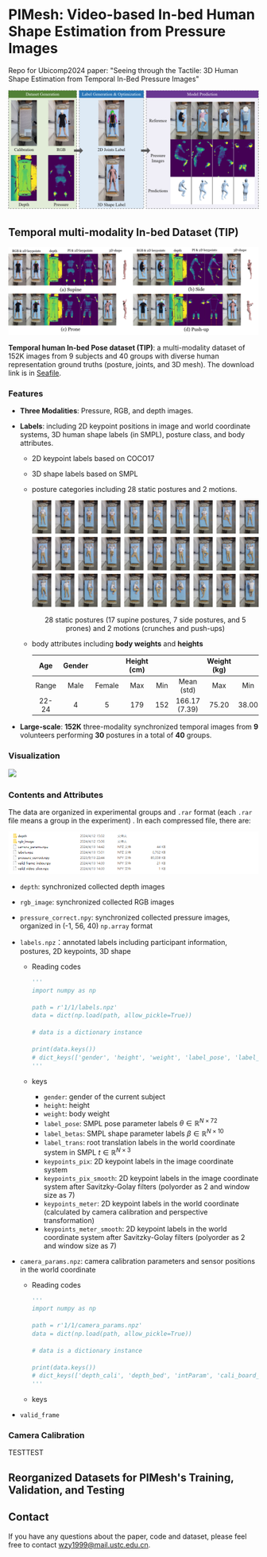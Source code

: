 # PIMesh: Video-based In-bed Human Shape Estimation from Pressure Images
Repo for Ubicomp2024 paper: "Seeing through the Tactile: 3D Human Shape Estimation from Temporal In-Bed Pressure Images" 

![](./images/pipeline.png)

## Temporal multi-modality In-bed Dataset (TIP)

![](./images/dataset_overview.png)

**Temporal human In-bed Pose dataset (TIP)**: a multi-modality dataset of 152K images from 9 subjects and 40 groups with diverse human representation ground truths (posture, joints, and 3D mesh). The download link is in [Seafile](http://210.45.71.78:8888/d/b16e65834409491a970f/).

### Features

* **Three Modalities**:  Pressure, RGB, and depth images.
* **Labels**: including 2D keypoint positions in image and world coordinate systems, 3D human shape labels (in SMPL), posture class, and body attributes.

    * 2D keypoint labels based on COCO17

    * 3D shape labels based on SMPL

    * posture categories including 28 static postures and 2 motions.

        ![](./images/postures.png)

        <center>28 static postures (17 supine postures, 7 side postures, and 5 prones) and 2 motions (crunches and push-ups)</center>

    * body attributes including **body weights** and **heights**

        |  Age  | Gender |        | Height (cm) |      |               | Weight (kg) |       |              |
        | :---: | :----: | :----: | :---------: | :--: | :-----------: | :---------: | :---: | :----------: |
        | Range |  Male  | Female |     Max     | Min  |  Mean (std)   |     Max     |  Min  |  Mean (std)  |
        | 22-24 |   4    |   5    |     179     | 152  | 166.17 (7.39) |    75.20    | 38.00 | 55.52 (9,59) |
* **Large-scale**: **152K** three-modality synchronized temporal images from **9** volunteers performing **30** postures in a total of **40** groups.

### Visualization 

![](./images/dataset.gif)

### Contents and Attributes

The data are organized in experimental groups and `.rar` format (each `.rar` file means a group in the experiment) . In each compressed file, there are:

![](./images/file_list.png)

* `depth`: synchronized collected depth images

* `rgb_image`:  synchronized collected RGB images

* `pressure_correct.npy`: synchronized collected pressure images, organized in (-1, 56, 40) `np.array` format

* `labels.npz`：annotated labels including participant information, postures, 2D keypoints, 3D shape

    * Reading codes

        ```python
        '''
        import numpy as np
        
        path = r'1/1/labels.npz'
        data = dict(np.load(path, allow_pickle=True))
        
        # data is a dictionary instance
        
        print(data.keys())
        # dict_keys(['gender', 'height', 'weight', 'label_pose', 'label_betas', 'label_trans', 'keypoints_pix', 'keypoints_pix_smooth', 'keypoints_meter', 'keypoints_meter_smooth', 'posture_index'])
        '''
        ```

    * keys

        * `gender`: gender of the current subject
        * `height`: height
        * `weight`: body weight
        * `label_pose`: SMPL pose parameter labels $\theta \in \mathbb{R}^{N \times 72}$ 
        * `label_betas`: SMPL shape parameter labels $\beta \in \mathbb{R}^{N \times 10}$
        * `label_trans`: root translation labels in the world coordinate system in SMPL $t \in \mathbb{R}^{N \times 3}$
        * `keypoints_pix`: 2D keypoint labels in the image coordinate system
        * `keypoints_pix_smooth`: 2D keypoint labels in the image coordinate system after Savitzky-Golay  filters (polyorder as 2
            and window size as 7)
        * `keypoints_meter`: 2D keypoint labels in the world coordinate (calculated by camera calibration and perspective transformation)
        * `keypoints_meter_smooth`: 2D keypoint labels in the world coordinate system after Savitzky-Golay  filters (polyorder as 2
            and window size as 7)

* `camera_params.npz`: camera calibration parameters and sensor positions in the world coordinate

    * Reading codes

        ```python
        '''
        import numpy as np
        
        path = r'1/1/camera_params.npz'
        data = dict(np.load(path, allow_pickle=True))
        
        # data is a dictionary instance
        
        print(data.keys())
        # dict_keys(['depth_cali', 'depth_bed', 'intParam', 'cali_board_image_position', 'cali_board_world_postion', 'cali_board_bed_corner_shift', 'sensor_number', 'sensor_interval_dis', 'cali_sensor_image_position', 'cali_sensor_position', 'infer_sensor_position', 'bed_left_corner_shift', 'bed_corner_shift'])
        '''
        ```

    * keys

* `valid_frame`



### Camera Calibration

TESTTEST

## Reorganized Datasets for PIMesh's Training, Validation, and Testing



## Contact

If you have any questions about the paper, code and dataset, please feel free to contact [wzy1999@mail.ustc.edu.cn](mailto:wzy1999@mail.ustc.edu.cn).





